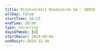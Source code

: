 ```yaml
---
title: Kliensoldali Rendszerek EA - IB025
allDay: false
startTime: 16:15
endTime: 18:00
type: recurring
daysOfWeek: [W]
startRecur: 2024-09-04
endRecur: 2024-12-30
---
```

